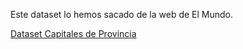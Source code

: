 Este dataset lo hemos sacado de la web de El Mundo.

[Dataset Capitales de Provincia](https://elecciones.unidadeditorial.es/elecciones-municipales/resultados/2023/capitales.json)